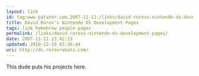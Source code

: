 ```yaml
---
layout: link
id: tag:www.patater.com,2007-11-11:/links/david-rorexs-nintendo-ds-development-pages
title: David Rorex's Nintendo DS Development Pages
tags: link homebrew people-pages
permalink: /links/david-rorexs-nintendo-ds-development-pages/
date: 2007-11-11 23:41:13
updated: 2010-12-19 03:36:44
uri: http://ds.rorexrobots.com/
---
```

This dude puts his projects here.
